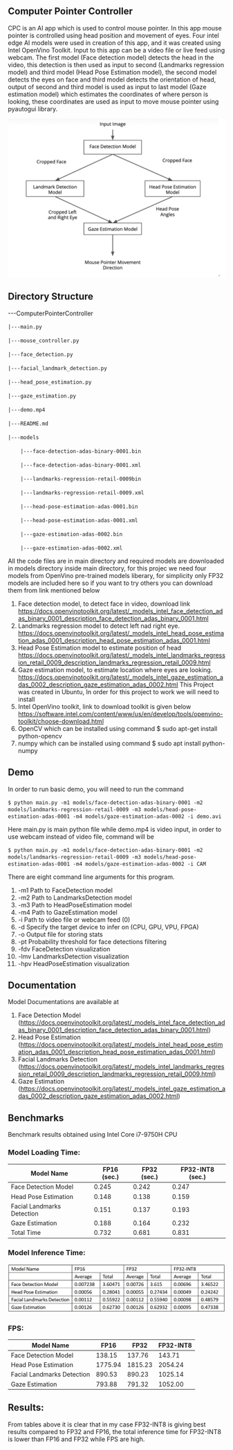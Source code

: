 ## Computer Pointer Controller

CPC is an AI app which is used to control mouse pointer. In this app mouse pointer is controlled using head position and movement of eyes. Four intel edge AI models 
were used in creation of this app, and it was created using Intel OpenVino Toolkit. Input to this app can be a video file or live feed using webcam. The first model 
(Face detection model) detects the head in the video, this detection is then used as input to second (Landmarks regression model) and third model (Head Pose 
Estimation model), the second model detects the eyes on face and third model detects the orientation of head, output of second and third model is used as input to 
last model (Gaze estimation model) which estimates the coordinates of where person is looking, these coordinates are used as input to move mouse pointer using 
pyautogui library.

![Project Flow](1.jpg)


## Directory Structure
---ComputerPointerController
	
	|---main.py
	
	|---mouse_controller.py
	
	|---face_detection.py
	
	|---facial_landmark_detection.py
	
	|---head_pose_estimation.py
	
	|---gaze_estimation.py
	
	|---demo.mp4
	
	|---README.md
	
	|---models
			
		|---face-detection-adas-binary-0001.bin
			
		|---face-detection-adas-binary-0001.xml
		
		|---landmarks-regression-retail-0009bin
		
		|---landmarks-regression-retail-0009.xml
			
		|---head-pose-estimation-adas-0001.bin
			
		|---head-pose-estimation-adas-0001.xml
			
		|---gaze-estimation-adas-0002.bin
			
		|---gaze-estimation-adas-0002.xml


All the code files are in main directory and required models are downloaded in models directory inside main directory, for this projec we need four models from OpenVino 
pre-trained models liberary, for simplicity only FP32 models are included here so if you want to try others you can download them from link mentioned below
1) Face detection model, to detect face in video, download link 
	https://docs.openvinotoolkit.org/latest/_models_intel_face_detection_adas_binary_0001_description_face_detection_adas_binary_0001.html
2) Landmarks regression model to detect left nad right eye.
	https://docs.openvinotoolkit.org/latest/_models_intel_head_pose_estimation_adas_0001_description_head_pose_estimation_adas_0001.html
3) Head Pose Estimation model to estimate position of head
	https://docs.openvinotoolkit.org/latest/_models_intel_landmarks_regression_retail_0009_description_landmarks_regression_retail_0009.html
4) Gaze estimation model, to estimate location where eyes are looking.
	https://docs.openvinotoolkit.org/latest/_models_intel_gaze_estimation_adas_0002_description_gaze_estimation_adas_0002.html
  This Project was created in Ubuntu, In order for this project to work we will need to install 
1) Intel OpenVino toolkit, link to download toolkit is given below
	https://software.intel.com/content/www/us/en/develop/tools/openvino-toolkit/choose-download.html
2) OpenCV which can be installed using command
	$ sudo apt-get install python-opencv
3) numpy which can be installed using command
	$ sudo apt install python-numpy


## Demo
In order to run basic demo, you will need to run the command

	$ python main.py -m1 models/face-detection-adas-binary-0001 -m2 models/landmarks-regression-retail-0009 -m3 models/head-pose-estimation-adas-0001 -m4 models/gaze-estimation-adas-0002 -i demo.avi

Here main.py is main python file while demo.mp4 is video input, in order to use webcam instead of video file, command will be

 	$ python main.py -m1 models/face-detection-adas-binary-0001 -m2 models/landmarks-regression-retail-0009 -m3 models/head-pose-estimation-adas-0001 -m4 models/gaze-estimation-adas-0002 -i CAM

There are eight command line arguments for this program.
1) -m1		Path to FaceDetection model
2) -m2		Path to LandmarksDetection model
3) -m3		Path to HeadPoseEstimation model
4) -m4		Path to GazeEstimation model
5) -i 		Path to video file or webcam feed (0)
6) -d 		Specify the target device to infer on (CPU, GPU, VPU, FPGA)
7) -o 		Output file for storing stats
8) -pt 		Probability threshold for face detections filtering
9) -fdv 		FaceDetection visualization
10) -lmv 		LandmarksDetection visualization
11) -hpv 	HeadPoseEstimation visualization
 
## Documentation

Model Documentations are available at 

1)	Face Detection Model 
(https://docs.openvinotoolkit.org/latest/_models_intel_face_detection_adas_binary_0001_description_face_detection_adas_binary_0001.html)
2)	Head Pose Estimation
(https://docs.openvinotoolkit.org/latest/_models_intel_head_pose_estimation_adas_0001_description_head_pose_estimation_adas_0001.html)
3)	Facial Landmarks Detection
(https://docs.openvinotoolkit.org/latest/_models_intel_landmarks_regression_retail_0009_description_landmarks_regression_retail_0009.html)
4)	Gaze Estimation 
(https://docs.openvinotoolkit.org/latest/_models_intel_gaze_estimation_adas_0002_description_gaze_estimation_adas_0002.html)


## Benchmarks

Benchmark results obtained using Intel Core i7-9750H CPU

### Model Loading Time:

Model Name	|	FP16 (sec.)	|	FP32 (sec.)	|	FP32-INT8 (sec.)
----------	|	-----------	|	----------	|	----------------
Face Detection Model	|	0.245	|	0.242	|	0.247
Head Pose Estimation	|	0.148	|	0.138	|	0.159
Facial Landmarks Detection	|	0.151	|	0.137	|	0.193
Gaze Estimation		|0.188	|	0.164	|	0.232
Total Time	|	0.732	|	0.681	|	0.831

### Model Inference Time:

![InferenceTime](2.jpg)

### FPS:

Model Name	|	FP16	|	FP32	|	FP32-INT8
----------	|	----	|	----	|	---------
Face Detection Model	|	138.15	|	137.76	|	143.71
Head Pose Estimation	|	1775.94	|	1815.23	|	2054.24
Facial Landmarks Detection	|	890.53	|	890.23	|	1025.14
Gaze Estimation	|	793.88	|	791.32	|	1052.00



## Results:
From tables above it is clear that in my case FP32-INT8 is giving best results compared to FP32 and FP16, the total inference time for FP32-INT8 is lower than FP16 and FP32 while FPS are high.
